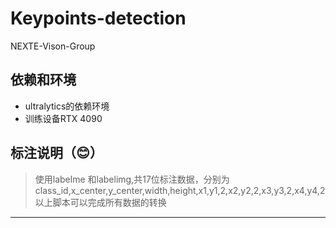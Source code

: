 # Keypoints-detection
NEXTE-Vison-Group
## 依赖和环境
- ultralytics的依赖环境
- 训练设备RTX 4090
## 标注说明（😊）
>使用labelme 和labelimg,共17位标注数据，分别为class_id,x_center,y_center,width,height,x1,y1,2,x2,y2,2,x3,y3,2,x4,y4,2
>以上脚本可以完成所有数据的转换
-----
